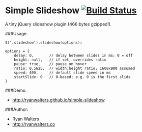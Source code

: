 # Simple Slideshow [![Build Status](https://travis-ci.org/ryanwalters/simple-slideshow.svg?branch=master)](https://travis-ci.org/ryanwalters/simple-slideshow)

A tiny jQuery slideshow plugin (466 bytes gzipped!).

###Usage:

`$('.slideshow').slideshow(options);`

    options = {
        delay: 0,       // delay between slides in ms; 0 = off
        height: null,   // if set, overrides ratio
        pause: true,    // pause on hover
        ratio: 0.5625,  // width:height ratio; 1600x900 assumed
        speed: 400,     // default slide speed in ms
        startSlide: 0   // 0-based; e.g. 0 is the first slide
    }

###Demo:

- http://ryanwalters.github.io/simple-slideshow

###Author:

- Ryan Walters
- http://ryanwalters.co